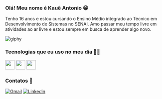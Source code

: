 ### Olá! Meu nome é Kauê Antonio 😁
Tenho 16 anos e estou cursando o Ensino Médio integrado ao Técnico em Desenvolvimento de Sistemas no SENAI. Amo passar meu tempo livre em atividades ao ar livre e estou sempre em busca de aprender algo novo.

![giphy](https://github.com/user-attachments/assets/5f7e5656-e7ac-43ed-a447-064a21540d32)

### Tecnologias que eu uso no meu dia 👨‍💻
<div style="display: inline_block">
  <img  height="30" windth="30" src="https://img.shields.io/badge/C%2B%2B-00599C?style=for-the-badge&logo=c%2B%2B&logoColor=white" />
  <img  height="30" windth="30" src="https://img.shields.io/badge/HTML-239120?style=for-the-badge&logo=html5&logoColor=white" />
<img  height="30" windth="30" src="https://img.shields.io/badge/CSS-239120?&style=for-the-badge&logo=css3&logoColor=white" />


### Contatos 📱
[![Gmail](https://img.shields.io/badge/Gmail-D14836?style=for-the-badge&logo=gmail&logoColor=white)](mailto:kaue.a.santos@aluno.senai.br) [![Linkedin](https://img.shields.io/badge/LinkedIn-0077B5?style=for-the-badge&logo=linkedin&logoColor=dracula)](www.linkedin.com/in/eukaueantonio)
